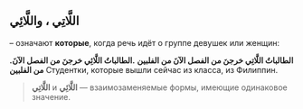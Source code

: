 ﻿**اللَّاتِي ، واللَّائِي**
---

 – означают **которые**, когда речь идёт о группе девушек или женщин:
    
**.الطالباتُ اللَّاتِي خرجنَ من الفصل الآنَ من الفلبين**
**.الطالباتُ اللَّائِي خرجنَ من الفصل الآنَ من الفلبين**
 Студентки, которые вышли сейчас из класса, из Филиппин.
        

> **اللَّاتِي** и **اللَّائِي** — взаимозаменяемые формы, имеющие одинаковое значение.


